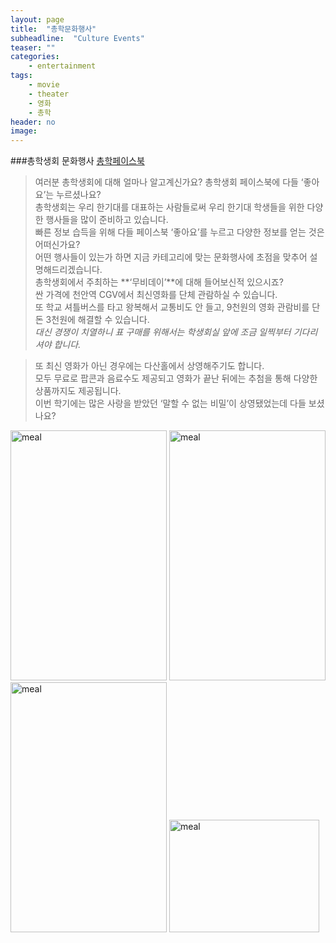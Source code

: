 ```yaml
---
layout: page
title:  "총학문화행사"
subheadline:  "Culture Events"
teaser: ""
categories:
    - entertainment
tags:
    - movie
    - theater
    - 영화
    - 총학
header: no
image:
---
```


###총학생회 문화행사
[총학페이스북](https://www.facebook.com/profile.php?id=100003111729523&fref=ts)

> 여러분 총학생회에 대해 얼마나 알고계신가요? 총학생회 페이스북에 다들 ‘좋아요’는 누르셨나요?   
총학생회는 우리 한기대를 대표하는 사람들로써 우리 한기대 학생들을 위한 다양한 행사들을 많이 준비하고 있습니다.    
빠른 정보 습득을 위해 다들 페이스북 ‘좋아요’를 누르고 다양한 정보를 얻는 것은  어떠신가요?   
어떤 행사들이 있는가 하면 지금 카테고리에 맞는 문화행사에 초점을 맞추어 설명해드리겠습니다.   
총학생회에서 주최하는 **‘무비데이’**에 대해 들어보신적 있으시죠?    
싼 가격에 천안역 CGV에서 최신영화를 단체 관람하실 수 있습니다.   
또 학교 셔틀버스를 타고 왕복해서  교통비도 안 들고, 9천원의 영화 관람비를 단 돈 3천원에 해결할 수 있습니다.   
*대신 경쟁이 치열하니 표 구매를 위해서는 학생회실 앞에 조금 일찍부터 기다리셔야 합니다.*


> 또 최신 영화가 아닌 경우에는 다산홀에서 상영해주기도 합니다.    
모두 무료로 팝콘과 음료수도 제공되고 영화가 끝난 뒤에는 추첨을 통해 다양한 상품까지도 제공됩니다.    
이번 학기에는 많은 사랑을 받았던 ‘말할 수 없는 비밀’이 상영됐었는데 다들 보셨나요? 

<img src="https://kknn8.github.io/images/ent_council.bmp" width="250" height="400" alt="meal" />

<img src="https://kknn8.github.io/images/ent_council_2.bmp" width="250" height="400" alt="meal" />

<img src="https://kknn8.github.io/images/ent_council_3.bmp" width="250" height="400" alt="meal" />

<img src="https://kknn8.github.io/images/ent_council_4.bmp" width="240" height="180" alt="meal" />

